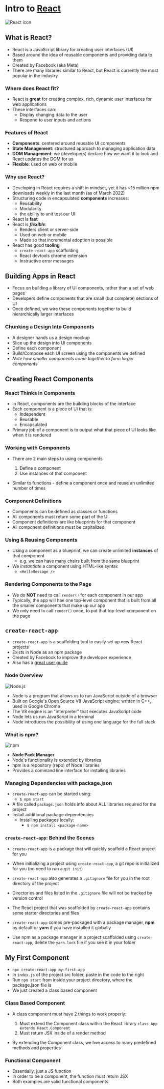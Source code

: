 # Intro to [React](./system6.md)

![React icon](https://upload.wikimedia.org/wikipedia/commons/thumb/a/a7/React-icon.svg/1200px-React-icon.svg.png)

## What is React?

- React is a JavaScript library for creating user interfaces (UI)
- Based around the idea of reusable components and providing data to them
- Created by Facebook (aka Meta)
- There are many libraries similar to React, but React is currently the most popular in the industry

### Where does React fit?

- React is **great** for creating complex, rich, dynamic user interfaces for web applications
- These interfaces can:
  - Display changing data to the user
  - Respond to user inputs and actions

### Features of React

- **Components**: centered around reusable UI components
- **State Management**: structured approach to managing application data
- **DOM Management**: we (developers) declare how we want it to look and React updates the DOM for us
- **Flexible**: used on web or mobile

### Why use React?

- Developing in React requires a shift in mindset, yet it has ~15 million npm downloads weekly in the last month (as of March 2022)
- Structuring code in encapsulated **components** increases:
  - Reusability
  - Modularity
  - the ability to unit test our UI
- React is **fast**
- React is ***flexible***:
  - Renders client or server-side
  - Used on web or mobile
  - Made so that incremental adoption is possible
- React has good **tooling**
  - `create-react-app` scaffolding
  - React devtools chrome extension
  - Instructive error messages

## Building Apps in React

- Focus on building a library of UI components, rather than a set of web pages
- Developers define components that are small (but complete) sections of UI
- Once defined, we wire these components together to build hierarchically larger interfaces

### Chunking a Design Into Components

- A designer hands us a design mockup
- Slice up the design into UI components
- Define each component
- Build/Compose each UI screen using the components we defined
- *Note how smaller components come together to form larger components*

## Creating React Components

### React Thinks in Components

- In React, components are the building blocks of the interface
- Each component is a piece of UI that is:
  - Independent
  - Reusable
  - Encapsulated
- Primary job of a component is to output what that piece of UI looks like when it is rendered

### Working with Components

- There are 2 main steps to using components
  1. Define a component
  2. Use instances of that component

- Similar to functions - define a component once and reuse an unlimited number of times

### Component Definitions

- Components can be defined as classes or functions
- All components must return some part of the UI
- Component definitions are like blueprints for that component
- All component definitions must be capitalized

### Using & Reusing Components

- Using a component as a blueprint, we can create unlimited **instances** of that component
  - e.g. we can have many chairs built from the same blueprint
- We *instantiate* a component using HTML-like syntax
  - `<HelloMessage />`

### Rendering Components to the Page

- We do **NOT** need to call `render()` for each component in our app
- Typically, the app will hae one top-level component that is built from all the smaller components that make up our app
- We only need to call `render()` once, to put that top-level component on the page

## `create-react-app`

- `create-react-app` is a scaffolding tool to easily set up new React projects
- Exists in Node as an npm package
- Created by Facebook to improve the developer experience
- Also has a [great user guide](https://create-react-app.dev/docs/getting-started/)

### Node Overview

![Node.js](https://upload.wikimedia.org/wikipedia/commons/thumb/d/d9/Node.js_logo.svg/1200px-Node.js_logo.svg.png)

- Node is a program that allows us to run JavaScript outside of a browser
- Built on Google's Open Source V8 JavaScript engine: written in C++, used in Google Chrome
- The V8 engine is an "interpreter" that executes JavaScript code
- Node lets us run JavaScript in a terminal
- Node introduces the possibility of using one language for the full stack

### What is npm?

![npm](https://upload.wikimedia.org/wikipedia/commons/thumb/d/db/Npm-logo.svg/1200px-Npm-logo.svg.png)

- **Node Pack Manager**
- Node's functionality is extended by libraries
- npm is a repository (repo) of Node libraries
- Provides a command line interface for installing libraries

### Managing Dependencies with package.json

- `create-react-app` can be started using:
  - `$ npm start`
- A file called `package.json` holds info about ALL libraries required for the project
- Install additional package dependencies
  - Installing packages locally:
    - `$ npm install <package-name>`

### `create-react-app`: Behind the Scenes

- `create-react-app` is a package that will quickly scaffold a React project for you
- When initializing a project using `create-react-app`, a git repo is initialized for you (no need to run a `git init`)
- `create-react-app` also generates a `.gitignore` file for you in the root directory of the project
- Directories and files listed in the `.gitignore` file will not be tracked by version control

- The React project that was scaffolded by `create-react-app` contains some starter directories and files
- `create-react-app` comes pre-packaged with a package manager, **npm** by default or **yarn** if you have installed it globally
- Use npm as a package manager in a project scaffolded using `create-react-app`, delete the `yarn.lock` file if you see it in your folder

## My First Component

- `npx create-react-app my-first-app`
- In `index.js` of the project src folder, paste in the code to the right
- Run `npm start` from inside your project directory, where the package.json file is
- We just created a class based component

### Class Based Component

- A class component must have 2 things to work properly:
  1. Must extend the Component class within the React library
    `class App extends React.Component`
  2. Must return JSX inside of a render method

- By extending the Component class, we hve access to many predefined methods and properties

### Functional Component

- Essentially, just a JS function
- In order to be a component, the function must return JSX
- Both examples are valid functional components